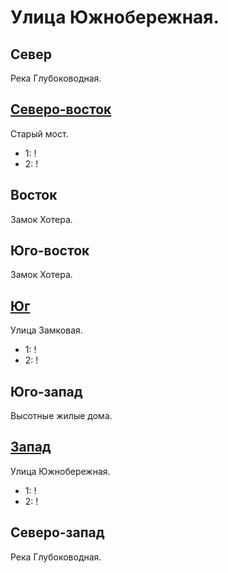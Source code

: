 # Улица Южнобережная.

## Север

Река Глубоководная.

## [Северо-восток](./590100.md)

Старый мост.

* 1:    !
* 2:    !

## Восток

Замок Хотера.

## Юго-восток

Замок Хотера.

## [Юг](./570130.md)

Улица Замковая.

* 1:    !
* 2:    !

## Юго-запад

Высотные жилые дома.

## [Запад](./540120.md)

Улица Южнобережная.

* 1:    !
* 2:    !

## Северо-запад

Река Глубоководная.
